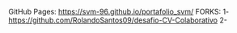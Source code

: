 GitHub Pages: https://svm-96.github.io/portafolio_svm/
FORKS:  1- https://github.com/RolandoSantos09/desafio-CV-Colaborativo
        2- 
